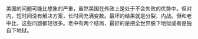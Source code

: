 美国的问题可能比想象的严重，虽然美国在外政上是处于不会失败的优势中。但对内，短时间没有解决方案，长时间充满变数。最坏的结果就是分裂，内战。但和老中比，这些问题都轻很多。老中有两个结局，最好的是把全世界脱下地狱或者是独自下地狱。